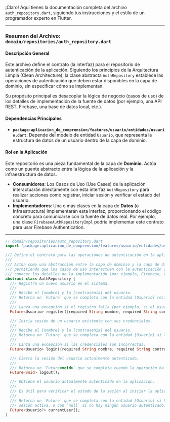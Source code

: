 ¡Claro! Aquí tienes la documentación completa del archivo `auth_repository.dart`, siguiendo tus instrucciones y el estilo de un programador experto en Flutter.

***

### Resumen del Archivo: `domain/repositories/auth_repository.dart`

#### Descripción General
Este archivo define el contrato (la interfaz) para el repositorio de autenticación de la aplicación. Siguiendo los principios de la Arquitectura Limpia (Clean Architecture), la clase abstracta `AuthRepository` establece las operaciones de autenticación que deben estar disponibles en la capa de dominio, sin especificar cómo se implementan.

Su propósito principal es desacoplar la lógica de negocio (casos de uso) de los detalles de implementación de la fuente de datos (por ejemplo, una API REST, Firebase, una base de datos local, etc.).

#### Dependencias Principales
*   **`package:aplicacion_de_comprension/features/usuario/entidades/usuario.dart`**: Depende del modelo de entidad `Usuario`, que representa la estructura de datos de un usuario dentro de la capa de dominio.

#### Rol en la Aplicación
Este repositorio es una pieza fundamental de la capa de **Dominio**. Actúa como un puente abstracto entre la lógica de la aplicación y la infraestructura de datos.

*   **Consumidores**: Los Casos de Uso (Use Cases) de la aplicación interactuarán directamente con esta interfaz `AuthRepository` para realizar acciones como registrar, iniciar sesión y verificar el estado del usuario.
*   **Implementadores**: Una o más clases en la capa de **Datos** (o Infraestructura) implementarán esta interfaz, proporcionando el código concreto para comunicarse con la fuente de datos real. Por ejemplo, una clase `FirebaseAuthRepositoryImpl` podría implementar este contrato para usar Firebase Authentication.

---

```dart
// domain/repositories/auth_repository.dart
import 'package:aplicacion_de_comprension/features/usuario/entidades/usuario.dart';

/// Define el contrato para las operaciones de autenticación en la aplicación.
///
/// Actúa como una abstracción entre la capa de dominio y la capa de datos,
/// permitiendo que los casos de uso interactúen con la autenticación sin
/// conocer los detalles de la implementación (por ejemplo, Firebase, una API REST, etc.).
abstract class AuthRepository {
  /// Registra un nuevo usuario en el sistema.
  ///
  /// Recibe el [nombre] y la [contrasenia] del usuario.
  /// Retorna un `Future` que se completa con la entidad [Usuario] recién creada.
  ///
  /// Lanza una excepción si el registro falla (por ejemplo, si el usuario ya existe).
  Future<Usuario> register({required String nombre, required String contrasenia});

  /// Inicia sesión de un usuario existente con sus credenciales.
  ///
  /// Recibe el [nombre] y la [contrasenia] del usuario.
  /// Retorna un `Future` que se completa con la entidad [Usuario] si la autenticación es exitosa.
  ///
  /// Lanza una excepción si las credenciales son incorrectas.
  Future<Usuario> login({required String nombre, required String contrasenia});

  /// Cierra la sesión del usuario actualmente autenticado.
  ///
  /// Retorna un `Future<void>` que se completa cuando la operación ha finalizado.
  Future<void> logout();

  /// Obtiene el usuario actualmente autenticado en la aplicación.
  ///
  /// Es útil para verificar el estado de la sesión al iniciar la aplicación.
  ///
  /// Retorna un `Future` que se completa con la entidad [Usuario] si hay una
  /// sesión activa, o con `null` si no hay ningún usuario autenticado.
  Future<Usuario?> currentUser();
}
```